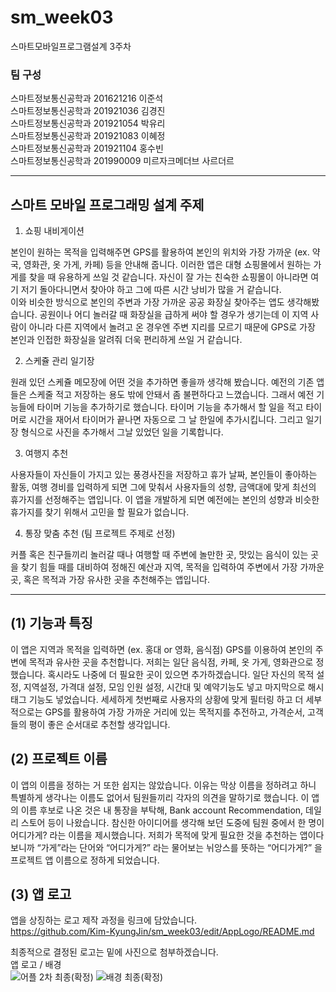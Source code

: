 # sm_week03
스마트모바일프로그램설계 3주차   

### 팀 구성   
스마트정보통신공학과 201621216 이준석   
스마트정보통신공학과 201921036 김경진   
스마트정보통신공학과 201921054 박유리   
스마트정보통신공학과 201921083 이혜정   
스마트정보통신공학과 201921104 홍수빈    
스마트정보통신공학과 201990009 미르자크메더브 사르더르    
   ***   

## 스마트 모바일 프로그래밍 설계 주제 


1. 쇼핑 내비게이션

본인이 원하는 목적을 입력해주면 GPS를 활용하여 본인의 위치와 가장 가까운 (ex. 약국, 영화관, 옷 가게, 카페) 등을 안내해 줍니다. 이러한 앱은 대형 쇼핑몰에서 원하는 가게를 찾을 때 유용하게 쓰일 것 같습니다. 자신이 잘 가는 친숙한 쇼핑몰이 아니라면 여기 저기 돌아다니면서 찾아야 하고 그에 따른 시간 낭비가 많을 거 같습니다.  
이와 비슷한 방식으로 본인의 주변과 가장 가까운 공공 화장실 찾아주는 앱도 생각해봤습니다. 공원이나 어디 놀러갈 때 화장실을 급하게 써야 할 경우가 생기는데 이 지역 사람이 아니라 다른 지역에서 놀려고 온 경우엔 주변 지리를 모르기 때문에 GPS로 가장 본인과 인접한 화장실을 알려줘 더욱 편리하게 쓰일 거 같습니다. 


2. 스케쥴 관리 일기장

원래 있던 스케쥴 메모장에 어떤 것을 추가하면 좋을까 생각해 봤습니다. 예전의 기존 앱들은 스케줄 적고 저장하는 용도 밖에 안돼서 좀 불편하다고 느꼈습니다. 그래서 예전 기능들에 타이머 기능을 추가하기로 했습니다. 타이머 기능을 추가해서 할 일을 적고 타이머로 시간을 재어서 타이머가 끝나면 자동으로 그 날 한일에 추가시킵니다. 그리고 일기장 형식으로 사진을 추가해서 그날 있었던 일을 기록합니다. 


3. 여행지 추천
 
사용자들이 자신들이 가지고 있는 풍경사진을 저장하고 휴가 날짜, 본인들이 좋아하는 활동, 여행 경비를 입력하게 되면 그에 맞춰서 사용자들의 성향, 금액대에 맞게 최선의 휴가지를 선정해주는 앱입니다. 이 앱을 개발하게 되면 예전에는 본인의 성향과 비슷한 휴가지를 찾기 위해서 고민을 할 필요가 없습니다. 


4. 통장 맞춤 추천 (팀 프로젝트 주제로 선정) 

커플 혹은 친구들끼리 놀러갈 때나 여행할 때 주변에 놀만한 곳, 맛있는 음식이 있는 곳을 찾기 힘들 때를 대비하여 정해진 예산과 지역, 목적을 입력하여 주변에서 가장 가까운 곳, 혹은 목적과 가장 유사한 곳을 추천해주는 앱입니다.   

***   

## (1) 기능과 특징 

이 앱은 지역과 목적을 입력하면 (ex. 홍대 or 영화, 음식점) GPS를 이용하여 본인의 주변에 목적과 유사한 곳을 추천합니다. 저희는 일단 음식점, 카페, 옷 가게, 영화관으로 정했습니다. 혹시라도 나중에 더 필요한 곳이 있으면 추가하겠습니다. 일단 자신의 목적 설정, 지역설정, 가격대 설정, 모임 인원 설정, 시간대 및 예약기능도 넣고 마지막으로 해시태그 기능도 넣었습니다. 세세하게 첫번째로 사용자의 상황에 맞게 필터링 하고 더 세부적으로는 GPS를 활용하여 가장 가까운 거리에 있는 목적지를 추전하고, 가격순서, 고객들의 평이 좋은 순서대로 추천할 생각입니다. 

## (2) 프로젝트 이름 

이 앱의 이름을 정하는 거 또한 쉽지는 않았습니다. 이유는 막상 이름을 정하려고 하니 특별하게 생각나는 이름도 없어서 팀원들끼리 각자의 의견을 말하기로 했습니다. 이 앱의 이름 후보로 나온 것은 내 통장을 부탁해, Bank account Recommendation, 데일리 스토어 등이 나왔습니다.    참신한 아이디어를 생각해 보던 도중에 팀원 중에서 한 명이 어디가게? 라는 이름을 제시했습니다. 저희가 목적에 맞게 필요한 것을 추천하는 앱이다 보니까 “가게”라는 단어와 “어디가게?” 라는 물어보는 뉘앙스를 뜻하는 “어디가게?” 을 프로젝트 앱 이름으로 정하게 되었습니다. 

## (3) 앱 로고   

앱을 상징하는 로고 제작 과정을 링크에 담았습니다.   
https://github.com/Kim-KyungJin/sm_week03/edit/AppLogo/README.md   
   
최종적으로 결정된 로고는 밑에 사진으로 첨부하겠습니다.   
앱 로고 / 배경   
![어플 2차 최종(확정)](https://user-images.githubusercontent.com/57963888/111958828-0e081080-8b31-11eb-92ba-2386b7edae8f.png)
![배경 최종(확정)](https://user-images.githubusercontent.com/57963888/111959121-63dcb880-8b31-11eb-85d9-a2c3607e9139.png)   
